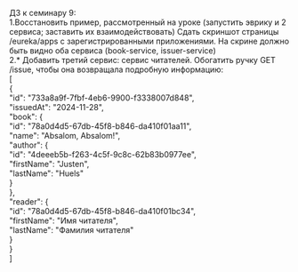 ДЗ к семинару 9:  
1.Восстановить пример, рассмотренный на уроке (запустить эврику и 2 сервиса; заставить их взаимодействовать)
Сдать скриншот страницы /eureka/apps с зарегистрированными приложениями.
На скрине должно быть видно оба сервиса (book-service, issuer-service)  
2.* Добавить третий сервис: сервис читателей.
Обогатить ручку GET /issue, чтобы она возвращала подробную информацию:  
[  
{  
"id": "733a8a9f-7fbf-4eb6-9900-f3338007d848",  
"issuedAt": "2024-11-28",  
"book": {  
"id": "78a0d4d5-67db-45f8-b846-da410f01aa11",  
"name": "Absalom, Absalom!",  
"author": {  
"id": "4deeeb5b-f263-4c5f-9c8c-62b83b0977ee",  
"firstName": "Justen",  
"lastName": "Huels"  
}  
},  
"reader": {  
"id": "78a0d4d5-67db-45f8-b846-da410f01bc34",  
"firstName": "Имя читателя",  
"lastName": "Фамилия читателя"  
}  
}  
]